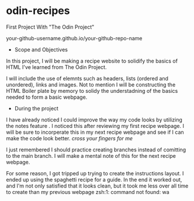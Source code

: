 # odin-recipes
First Project With "The Odin Project"

your-github-username.github.io/your-github-repo-name

- Scope and Objectives

In this project, I will be making a recipe website to solidify the basics of HTML I've learned from The Odin Project.

I will include the use of elemnts such as headers, lists (ordered and unordered), links and images. Not to mention I will be constructing the HTML Boiler plate by memory to solidy the understadning of the basics needed to form a basic webpage.

- During the project

<!-- Thoughts during the creation of the Spaghetti & Cheese Sauce webpage -->

I have already noticed I could improve the way my code looks by utilizing the notes feature <!-- -->. I noticed this after reviewing my first recipe webpage. I will be sure to incorperate this in my next recipe webpage and see if I can make the code look better. *cross your fingers for me*

<!-- Thoughts during the creation of the Cheescake webpage -->

I just remembered I should practice creating branches instead of comitting to the main branch. I will make a mental note of this for the next recipe webpage.

For some reason, I got tripped up trying to create the instructions layout. I ended up using the spaghetti recipe for a guide. In the end it worked out, and I'm not only satisfied that it looks clean, but it took me less over all time to create than my previous webpage
zsh:1: command not found: wa
